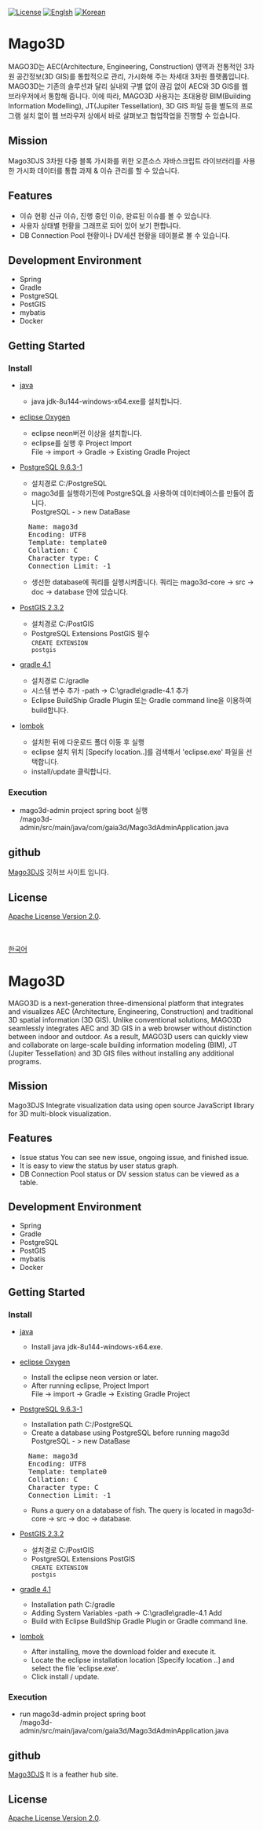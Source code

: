 [![License](https://img.shields.io/badge/License-Apache%202.0-blue.svg)](http://www.apache.org/licenses/LICENSE-2.0.html)
[![Englsh](https://img.shields.io/badge/language-English-orange.svg)](#english)
[![Korean](https://img.shields.io/badge/language-Korean-blue.svg)](#korean)

<a name="korean"></a>

# Mago3D
MAGO3D는 AEC(Architecture, Engineering, Construction) 영역과 전통적인 3차원 공간정보(3D GIS)를 통합적으로 관리, 가시화해 주는 차세대 3차원 플랫폼입니다. MAGO3D는 기존의 솔루션과 달리 실내외 구별 없이 끊김 없이 AEC와 3D GIS를 웹 브라우저에서 통합해 줍니다. 이에 따라, MAGO3D 사용자는 초대용량 BIM(Building Information Modelling), JT(Jupiter Tessellation), 3D GIS 파일 등을 별도의 프로그램 설치 없이 웹 브라우저 상에서 바로 살펴보고 협업작업을 진행할 수 있습니다.

## Mission
Mago3DJS 3차원 다중 블록 가시화를 위한 오픈소스 자바스크립트 라이브러리를 사용한 가시화 데이터를 통합 과제 & 이슈 관리를 할 수 있습니다.

## Features
 - 이슈 현황 신규 이슈, 진행 중인 이슈, 완료된 이슈를 볼 수 있습니다.
 - 사용자 상태별 현황을 그래프로 되어 있어 보기 편합니다.
 - DB Connection Pool 현황이나 DV세션 현황을 테이블로 볼 수 있습니다.

## Development Environment
  - Spring
  - Gradle
  - PostgreSQL
  - PostGIS
  - mybatis
  - Docker

## Getting Started

###  Install
- [java](http://www.oracle.com/technetwork/java/javase/downloads/jdk8-downloads-2133151.html )
  - java jdk-8u144-windows-x64.exe를 설치합니다.

- [eclipse Oxygen](https://www.eclipse.org/downloads/download.php?file=/oomph/epp/oxygen/R/eclipse-inst-win64.exe)
  - eclipse neon버전 이상을 설치합니다.
  - eclipse를 실행 후 Project Import <br>
    File -> import -> Gradle -> Existing Gradle Project

- [PostgreSQL 9.6.3-1](https://github.com/Gaia3D/mago3d/wiki/PostgreSQL-%EC%84%A4%EC%B9%98-%EA%B0%80%EC%9D%B4%EB%93%9C)

  - 설치경로 C:/PostgreSQL
  - mago3d를 실행하기전에 PostgreSQL을 사용하여 데이터베이스를 만들어 줍니다.<br>
  PostgreSQL - > new DataBase
  <pre>
    Name: mago3d
    Encoding: UTF8
    Template: template0
    Collation: C
    Character type: C
    Connection Limit: -1
  </pre>
  - 생선한 database에 쿼리를 실행시켜줍니다. 쿼리는 mago3d-core -> src -> doc -> database 안에 있습니다.

- [PostGIS 2.3.2](https://github.com/Gaia3D/mago3d/wiki/PostGIS-%EC%84%A4%EC%B9%98)
  - 설치경로 C:/PostGIS
  - PostgreSQL Extensions PostGIS 필수 <br>
   <code>CREATE EXTENSION postgis</code>

- [gradle 4.1](https://gradle.org/docs/)
  - 설치경로 C:/gradle
  - 시스템 변수 추가 -path -> C:\gradle\gradle-4.1 추가
  - Eclipse BuildShip Gradle Plugin 또는 Gradle command line을 이용하여 build합니다.

- [lombok](https://projectlombok.org/)
  - 설치한 뒤에 다운로드 폴더 이동 후 실행
  - eclipse 설치 위치 [Specify location..]를 검색해서 'eclipse.exe' 파일을 선택합니다.
  - install/update 클릭합니다.

### Execution

 - mago3d-admin project spring boot 실행 <br> /mago3d-admin/src/main/java/com/gaia3d/Mago3dAdminApplication.java

## github
 [Mago3DJS](https://github.com/Gaia3D/mago3djs) 깃허브 사이트 입니다.
## License
[Apache License Version 2.0](http://www.apache.org/licenses/LICENSE-2.0.html).







<br><br>
[한국어](#korean)

# <a name="english"></a>Mago3D
MAGO3D is a next-generation three-dimensional platform that integrates and visualizes AEC (Architecture, Engineering, Construction) and traditional 3D spatial information (3D GIS). Unlike conventional solutions, MAGO3D seamlessly integrates AEC and 3D GIS in a web browser without distinction between indoor and outdoor. As a result, MAGO3D users can quickly view and collaborate on large-scale building information modeling (BIM), JT (Jupiter Tessellation) and 3D GIS files without installing any additional programs.

## Mission
Mago3DJS Integrate visualization data using open source JavaScript library for 3D multi-block visualization.

## Features
- Issue status You can see new issue, ongoing issue, and finished issue.
- It is easy to view the status by user status graph.
- DB Connection Pool status or DV session status can be viewed as a table.

## Development Environment
- Spring
- Gradle
- PostgreSQL
- PostGIS
- mybatis
- Docker

## Getting Started

###  Install
- [java](http://www.oracle.com/technetwork/java/javase/downloads/jdk8-downloads-2133151.html )
  - Install java jdk-8u144-windows-x64.exe.

- [eclipse Oxygen](https://www.eclipse.org/downloads/download.php?file=/oomph/epp/oxygen/R/eclipse-inst-win64.exe)
  - Install the eclipse neon version or later.
  - After running eclipse, Project Import <br>
    File -> import -> Gradle -> Existing Gradle Project

- [PostgreSQL 9.6.3-1](https://github.com/Gaia3D/mago3d/wiki/PostgreSQL-%EC%84%A4%EC%B9%98-%EA%B0%80%EC%9D%B4%EB%93%9C)
  - Installation path C:/PostgreSQL
  - Create a database using PostgreSQL before running mago3d <br>
  PostgreSQL - > new DataBase
  <pre>
    Name: mago3d
    Encoding: UTF8
    Template: template0
    Collation: C
    Character type: C
    Connection Limit: -1
  </pre>
  - Runs a query on a database of fish. The query is located in mago3d-core -> src -> doc -> database.

- [PostGIS 2.3.2](https://github.com/Gaia3D/mago3d/wiki/PostGIS-%EC%84%A4%EC%B9%98)
  - 설치경로 C:/PostGIS
  - PostgreSQL Extensions PostGIS <br>
  <code>CREATE EXTENSION postgis</code>

- [gradle 4.1](https://gradle.org/docs/)
  - Installation path C:/gradle
  - Adding System Variables -path -> C:\gradle\gradle-4.1 Add
  - Build with Eclipse BuildShip Gradle Plugin or Gradle command line.

- [lombok](https://projectlombok.org/)
  - After installing, move the download folder and execute it.
  - Locate the eclipse installation location [Specify location ..] and select the file 'eclipse.exe'.
  - Click install / update.

### Execution
- run mago3d-admin project spring boot <br> /mago3d-admin/src/main/java/com/gaia3d/Mago3dAdminApplication.java

## github
 [Mago3DJS](https://github.com/Gaia3D/mago3djs) It is a feather hub site.
## License
[Apache License Version 2.0](http://www.apache.org/licenses/LICENSE-2.0.html).
